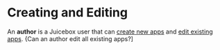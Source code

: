 # Creating and Editing

An **author** is a Juicebox user that can [create new apps](add-new-app.md) and [edit existing apps](edit-existing-app/). {Can an author edit all existing apps?\]

